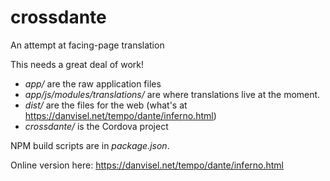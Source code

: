 # crossdante
An attempt at facing-page translation

This needs a great deal of work!

 * _app/_ are the raw application files
  * _app/js/modules/translations/_ are where translations live at the moment.
 * _dist/_ are the files for the web (what's at https://danvisel.net/tempo/dante/inferno.html)
 * _crossdante/_ is the Cordova project

NPM build scripts are in _package.json_.

Online version here: https://danvisel.net/tempo/dante/inferno.html
